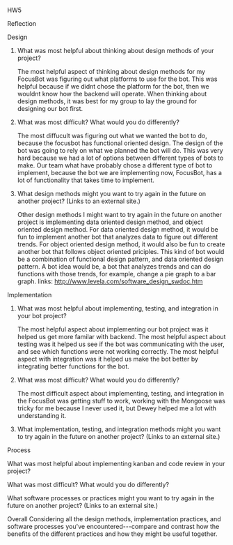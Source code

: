 HW5

Reflection


Design

1. What was most helpful about thinking about design methods of your project?

   The most helpful aspect of thinking about design methods for my FocusBot was figuring out what platforms to use for the bot. This was helpful because if we didnt chose the platform for the bot, then we wouldnt know how the backend will operate. When thinking about design methods, it was best for my group to lay the ground for designing our bot first.


2. What was most difficult? What would you do differently?

   The most diffucult was figuring out what we wanted the bot to do, because the focusbot has functional oriented design. The design of the bot was going to rely on what we planned the bot will do. This was very hard because we had a lot of options between different types of bots to make. Our team what have probably chose a different type of bot to implement, because the bot we are implementing now, FocusBot, has a lot of functionality that takes time to implement.
   

3. What design methods might you want to try again in the future on another project?
(Links to an external site.)

   Other design methods I might want to try again in the future on another project is implementing data oriented design method, and object oriented design method. For data oriented design method, it would be fun to implement another bot that analyzes data to figure out different trends. For object oriented design method, it would also be fun to create another bot that follows object oriented priciples. This kind of bot would be a combination of functional design pattern, and data oriented design pattern. A bot idea would be, a bot that analyzes trends and can do functions with those trends, for example, change a pie graph to a bar graph.
   links: http://www.levela.com/software_design_swdoc.htm 
 
   
   

 
Implementation

1. What was most helpful about implementing, testing, and integration in your bot project?

     The most helpful aspect about implementing our bot project was it helped us get more familar with backend. The most helpful aspect about testing was it helped us see if the bot was communicating with the user, and see which functions were not working correctly. The most helpful aspect with integration was it helped us make the bot better by integrating better functions for the bot.
     
     
2. What was most difficult? What would you do differently?

   The most difficult aspect about implementing, testing, and integration in the FocusBot was getting stuff to work, working with the Mongoose was tricky for me because I never used it, but Dewey helped me a lot with understanding it.
   
   
3. What implementation, testing, and integration methods might you want to try again in the future on another project?
 (Links to an external site.)
 
 
 
 
 
 
 
Process

What was most helpful about implementing kanban and code review in your project?

What was most difficult? What would you do differently?

What software processes or practices might you want to try again in the future on another project?
 (Links to an external site.)
 
 
 
 
 
Overall
Considering all the design methods, implementation practices, and software processes you've encountered---compare and contrast how the benefits of the different practices and how they might be useful together.
